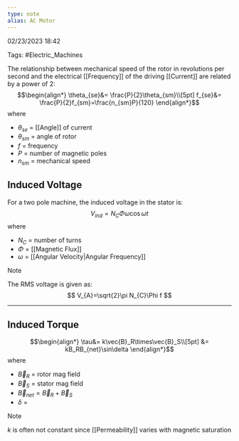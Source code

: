 ```yaml
---
type: note
alias: AC Motor
---
```

02/23/2023 18:42

Tags: #Electric_Machines 



The relationship between mechanical speed of the rotor in revolutions per second and the electrical [[Frequency]] of the driving [[Current]] are related by a power of 2:
$$\begin{align*}
\theta_{se}&= \frac{P}{2}\theta_{sm}\\[5pt]
f_{se}&= \frac{P}{2}f_{sm}=\frac{n_{sm}P}{120}
\end{align*}$$
where
- $\theta_{se}$ = [[Angle]] of current
- $\theta_{sm}$ = angle of rotor
- $f$ = frequency
- $P$ = number of magnetic poles
- $n_{sm}$ = mechanical speed

## Induced Voltage
For a two pole machine, the induced voltage in the stator is:
$$
V_{ind}=N_C\Phi\omega\cos\omega t
$$
where
- $N_C$ = number of turns
- $\Phi$ = [[Magnetic Flux]]
- $\omega$ = [[Angular Velocity|Angular Frequency]]

>[!note]
>The RMS voltage is given as:
>$$
V_{A}=\sqrt{2}\pi N_{C}\Phi f
$$

---

## Induced Torque

$$\begin{align*}
\tau&= k\vec{B}_R\times\vec{B}_S\\[5pt]
&= kB_RB_{net}\sin\delta
\end{align*}$$
where
- $\vec{B}_R$ = rotor mag field
- $\vec{B}_S$ = stator mag field
- $\vec B_{net}=\vec B_R+\vec B_S$ 
- $\delta$ = 

>[!note]
>$k$ is often not constant since [[Permeability]] varies with magnetic saturation


